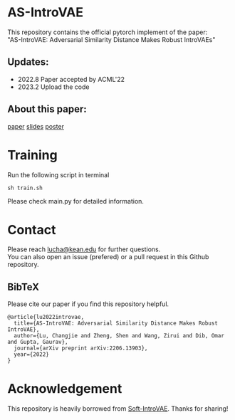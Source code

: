 # AS-IntroVAE
This repository contains the official pytorch implement of the paper: \
"AS-IntroVAE: Adversarial Similarity Distance Makes Robust IntroVAEs"

## Updates:
- 2022.8 Paper accepted by ACML'22
- 2023.2 Upload the code

## About this paper:
[paper](https://arxiv.org/pdf/2206.13903.pdf) 
[slides](https://louey233.github.io/data/AS_IntroVAE_slides.pdf) 
[poster](https://louey233.github.io/data/ACML_poster.pdf)

# Training
Run the following script in terminal
```
sh train.sh
```

Please check main.py for detailed information.

# Contact
Please reach lucha@kean.edu for further questions.\
You can also open an issue (prefered) or a pull request in this Github repository.

## BibTeX
Please cite our paper if you find this repository helpful.
```
@article{lu2022introvae,
  title={AS-IntroVAE: Adversarial Similarity Distance Makes Robust IntroVAE},
  author={Lu, Changjie and Zheng, Shen and Wang, Zirui and Dib, Omar and Gupta, Gaurav},
  journal={arXiv preprint arXiv:2206.13903},
  year={2022}
}
```

# Acknowledgement
This repository is heavily borrowed from [Soft-IntroVAE](https://github.com/taldatech/soft-intro-vae-pytorch). Thanks for sharing!




